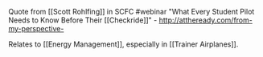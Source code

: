 Quote from [[Scott Rohlfing]] in SCFC #webinar "What Every Student Pilot Needs to Know Before Their [[Checkride]]" - http://attheready.com/from-my-perspective-

Relates to [[Energy Management]], especially in [[Trainer Airplanes]].